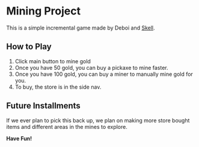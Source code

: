 # Mining Project

This is a simple incremental game made by Deboi and [Skell](https://github.com/FriendSkullaton).

## How to Play

1. Click main button to mine gold
2. Once you have 50 gold, you can buy a pickaxe to mine faster.
3. Once you have 100 gold, you can buy a miner to manually mine gold for you.
4. To buy, the store is in the side nav.

## Future Installments

If we ever plan to pick this back up, we plan on making more store bought items and different areas in the mines to explore.

**Have Fun!**
